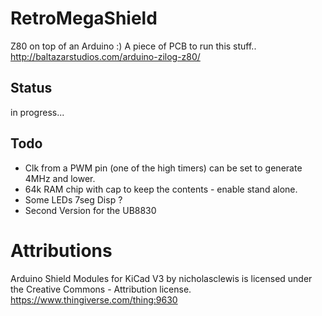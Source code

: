 # RetroMegaShield
Z80 on top of an Arduino :)
A piece of PCB to run this stuff.. http://baltazarstudios.com/arduino-zilog-z80/

## Status

in progress...

## Todo

* Clk from a PWM pin (one of the high timers) can be set to generate 4MHz and lower.
* 64k RAM chip with cap to  keep the contents - enable stand alone.
* Some LEDs 7seg Disp ?
* Second Version for the UB8830
  
# Attributions
Arduino Shield Modules for KiCad V3 by nicholasclewis is licensed under the Creative Commons - Attribution license. https://www.thingiverse.com/thing:9630 
